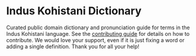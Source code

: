 
# Indus Kohistani Dictionary

Curated public domain dictionary and pronunciation guide for terms in the Indus Kohistani language. See the [contributing guide](https://github.com/drumworkteam/term/blob/make/.github/contributing.md) for details on how to contribute. We would love your support, even if it is just fixing a word or adding a single definition. Thank you for all your help!